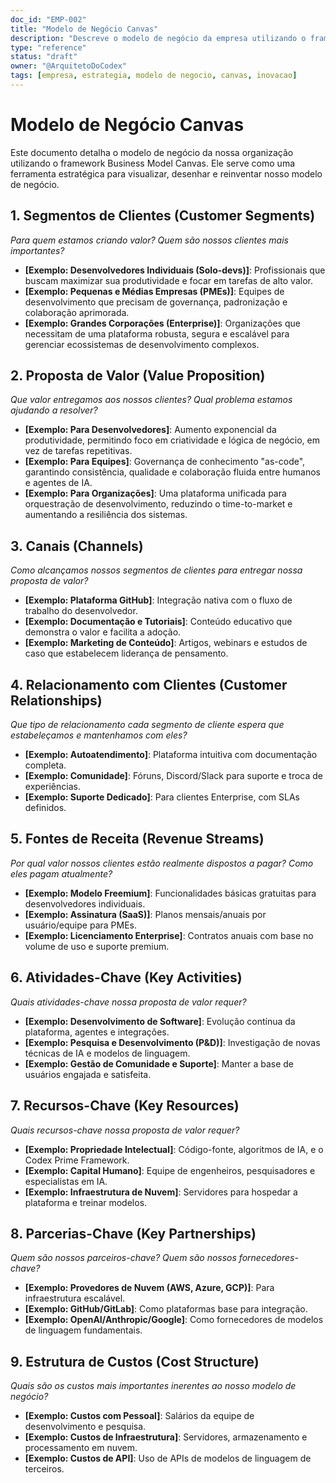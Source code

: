 ```yaml
---
doc_id: "EMP-002"
title: "Modelo de Negócio Canvas"
description: "Descreve o modelo de negócio da empresa utilizando o framework Business Model Canvas, detalhando os blocos de construção essenciais como segmentos de clientes, proposta de valor, canais, e fontes de receita."
type: "reference"
status: "draft"
owner: "@ArquitetoDoCodex"
tags: [empresa, estrategia, modelo de negocio, canvas, inovacao]
---
```


# Modelo de Negócio Canvas

Este documento detalha o modelo de negócio da nossa organização utilizando o framework Business Model Canvas. Ele serve como uma ferramenta estratégica para visualizar, desenhar e reinventar nosso modelo de negócio.

## 1. Segmentos de Clientes (Customer Segments)

*Para quem estamos criando valor? Quem são nossos clientes mais importantes?*

- **[Exemplo: Desenvolvedores Individuais (Solo-devs)]**: Profissionais que buscam maximizar sua produtividade e focar em tarefas de alto valor.
- **[Exemplo: Pequenas e Médias Empresas (PMEs)]**: Equipes de desenvolvimento que precisam de governança, padronização e colaboração aprimorada.
- **[Exemplo: Grandes Corporações (Enterprise)]**: Organizações que necessitam de uma plataforma robusta, segura e escalável para gerenciar ecossistemas de desenvolvimento complexos.

## 2. Proposta de Valor (Value Proposition)

*Que valor entregamos aos nossos clientes? Qual problema estamos ajudando a resolver?*

- **[Exemplo: Para Desenvolvedores]**: Aumento exponencial da produtividade, permitindo foco em criatividade e lógica de negócio, em vez de tarefas repetitivas.
- **[Exemplo: Para Equipes]**: Governança de conhecimento "as-code", garantindo consistência, qualidade e colaboração fluida entre humanos e agentes de IA.
- **[Exemplo: Para Organizações]**: Uma plataforma unificada para orquestração de desenvolvimento, reduzindo o time-to-market e aumentando a resiliência dos sistemas.

## 3. Canais (Channels)

*Como alcançamos nossos segmentos de clientes para entregar nossa proposta de valor?*

- **[Exemplo: Plataforma GitHub]**: Integração nativa com o fluxo de trabalho do desenvolvedor.
- **[Exemplo: Documentação e Tutoriais]**: Conteúdo educativo que demonstra o valor e facilita a adoção.
- **[Exemplo: Marketing de Conteúdo]**: Artigos, webinars e estudos de caso que estabelecem liderança de pensamento.

## 4. Relacionamento com Clientes (Customer Relationships)

*Que tipo de relacionamento cada segmento de cliente espera que estabeleçamos e mantenhamos com eles?*

- **[Exemplo: Autoatendimento]**: Plataforma intuitiva com documentação completa.
- **[Exemplo: Comunidade]**: Fóruns, Discord/Slack para suporte e troca de experiências.
- **[Exemplo: Suporte Dedicado]**: Para clientes Enterprise, com SLAs definidos.

## 5. Fontes de Receita (Revenue Streams)

*Por qual valor nossos clientes estão realmente dispostos a pagar? Como eles pagam atualmente?*

- **[Exemplo: Modelo Freemium]**: Funcionalidades básicas gratuitas para desenvolvedores individuais.
- **[Exemplo: Assinatura (SaaS)]**: Planos mensais/anuais por usuário/equipe para PMEs.
- **[Exemplo: Licenciamento Enterprise]**: Contratos anuais com base no volume de uso e suporte premium.

## 6. Atividades-Chave (Key Activities)

*Quais atividades-chave nossa proposta de valor requer?*

- **[Exemplo: Desenvolvimento de Software]**: Evolução contínua da plataforma, agentes e integrações.
- **[Exemplo: Pesquisa e Desenvolvimento (P&D)]**: Investigação de novas técnicas de IA e modelos de linguagem.
- **[Exemplo: Gestão de Comunidade e Suporte]**: Manter a base de usuários engajada e satisfeita.

## 7. Recursos-Chave (Key Resources)

*Quais recursos-chave nossa proposta de valor requer?*

- **[Exemplo: Propriedade Intelectual]**: Código-fonte, algoritmos de IA, e o Codex Prime Framework.
- **[Exemplo: Capital Humano]**: Equipe de engenheiros, pesquisadores e especialistas em IA.
- **[Exemplo: Infraestrutura de Nuvem]**: Servidores para hospedar a plataforma e treinar modelos.

## 8. Parcerias-Chave (Key Partnerships)

*Quem são nossos parceiros-chave? Quem são nossos fornecedores-chave?*

- **[Exemplo: Provedores de Nuvem (AWS, Azure, GCP)]**: Para infraestrutura escalável.
- **[Exemplo: GitHub/GitLab]**: Como plataformas base para integração.
- **[Exemplo: OpenAI/Anthropic/Google]**: Como fornecedores de modelos de linguagem fundamentais.

## 9. Estrutura de Custos (Cost Structure)

*Quais são os custos mais importantes inerentes ao nosso modelo de negócio?*

- **[Exemplo: Custos com Pessoal]**: Salários da equipe de desenvolvimento e pesquisa.
- **[Exemplo: Custos de Infraestrutura]**: Servidores, armazenamento e processamento em nuvem.
- **[Exemplo: Custos de API]**: Uso de APIs de modelos de linguagem de terceiros.